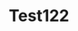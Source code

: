 ---
title: "Test122"

address: ""
postalCode: "7500"
city: "Paris"
label: 

when: 2019-09-20T14:56:20+02:00
Description : ""
photos:
draft: "true"
important: "false"
association: ""
---